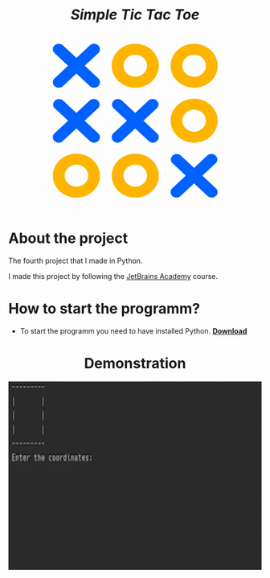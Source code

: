 <h1 align="center"><strong><em>Simple Tic Tac Toe</strong></em></h1>
<p align="center"><img src="demo/Tic_tac_toe.png" alt="game-logo" height=350 width=375></p>

# About the project
<p>The fourth project that I made in Python.</p>
<p>I made this project by following the <a href=https://hyperskill.org/tracks>JetBrains Academy</a> course.</p> 
 
# How to start the programm?
* To start the programm you need to have installed Python. [**Download**](https://www.python.org/downloads/)


<h1 align="center"><strong>Demonstration</strong></h1>
<p align="center"><img src="demo/demonstration.gif" height=375 width=600></p>
